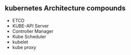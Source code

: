 ## kubernetes Architecture compounds

* ETCD
* KUBE-API Server
* Controller Manager
* Kube Scheduler
* kubelet
* kube proxy


